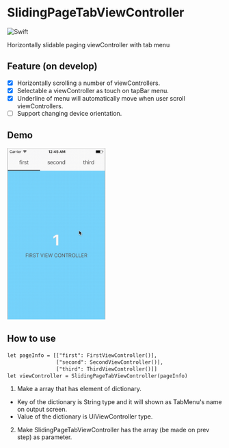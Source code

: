 # SlidingPageTabViewController

![Swift](https://img.shields.io/badge/Swift-3.0-orange.svg)

Horizontally slidable paging viewController with tab menu

## Feature (on develop)
- [x] Horizontally scrolling a number of viewControllers.
- [x] Selectable a viewController as touch on tapBar menu.
- [x] Underline of menu will automatically move when user scroll viewControllers.
- [ ] Support changing device orientation.

## Demo
<img src="./Demo/SlidingPageTabViewControllerDemo.gif" height="400">

## How to use
```
let pageInfo = [["first": FirstViewController()],
				["second": SecondViewController()],
				["third": ThirdViewController()]]
let viewController = SlidingPageTabViewController(pageInfo)
```
1. Make a array that has element of dictionary.
 - Key of the dictionary is String type and it will shown as TabMenu's name on output screen.
 - Value of the dictionary is UIViewController type.
2. Make SlidingPageTabViewController has the array (be made on prev step) as parameter.
